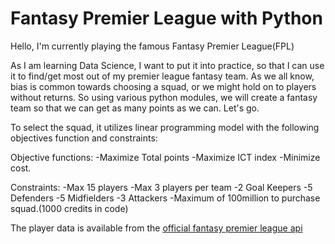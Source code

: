 # Fantasy Premier League with Python

Hello, I'm currently playing the famous Fantasy Premier League(FPL)

As I am learning Data Science, I want to put it into practice, so that
I can use it to find/get most out of my premier league fantasy team.
As we all know, bias is common towards choosing a squad, or we might hold on to
players without returns. So using various python modules, we will create a fantasy
team so that we can get as many points as we can. Let's go.

To select the squad, it utilizes linear programming model with the following objectives function and constraints:

Objective functions:
-Maximize Total points
-Maximize ICT index
-Minimize cost.

Constraints:
-Max 15 players
-Max 3 players per team
-2 Goal Keepers
-5 Defenders
-5 Midfielders
-3 Attackers
-Maximum of 100million to purchase squad.(1000 credits in code)

The player data is available from the [official fantasy premier league api](https://fantasy.premierleague.com/api/)
